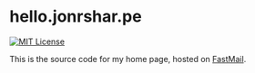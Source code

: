 hello.jonrshar.pe
=================

[![MIT License](https://img.shields.io/badge/license-MIT-blue.svg)](https://github.com/textbook/py_wlc/blob/develop/LICENSE)


This is the source code for my home page, hosted on [FastMail].

  [fastmail]: https://www.fastmail.com/
